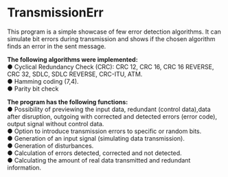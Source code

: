 # TransmissionErr

This program is a simple showcase of few error detection algorithms. It can simulate bit errors during transmission and shows if the chosen algorithm finds an error in the sent message.  
  
**The following algorithms were implemented:**  
● Cyclical Redundancy Check (CRC): CRC 12, CRC 16, CRC 16 REVERSE, CRC 32, SDLC, SDLC REVERSE, CRC-ITU, ATM.  
● Hamming coding (7,4).  
● Parity bit check  

**The program has the following functions:**  
● Possibility of previewing the input data, redundant (control data),data after disruption, outgoing with corrected and detected errors (error code), output signal without control data.  
● Option to introduce transmission errors to specific or random bits.  
● Generation of an input signal (simulating data transmission).  
● Generation of disturbances.  
● Calculation of errors detected, corrected and not detected.  
● Calculating the amount of real data transmitted and redundant information.  
